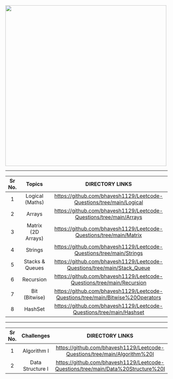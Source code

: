 <a href="https://leetcode.com/bhavesh_1129/">
  <img src="http://terrylu.tech/2021/05/22/leetcode/cover.png" width="500px">
</a>

<hr/>

| Sr No. | Topics | DIRECTORY LINKS |
| :---: | :---: | :-: |
| 1 | Logical (Maths) | https://github.com/bhavesh1129/Leetcode-Questions/tree/main/Logical |
| 2 | Arrays | https://github.com/bhavesh1129/Leetcode-Questions/tree/main/Arrays |
| 3 | Matrix (2D Arrays) | https://github.com/bhavesh1129/Leetcode-Questions/tree/main/Matrix |
| 4 | Strings | https://github.com/bhavesh1129/Leetcode-Questions/tree/main/Strings |
| 5 | Stacks & Queues | https://github.com/bhavesh1129/Leetcode-Questions/tree/main/Stack_Queue |
| 6 | Recursion | https://github.com/bhavesh1129/Leetcode-Questions/tree/main/Recursion |
| 7 | Bit (Bitwise) | https://github.com/bhavesh1129/Leetcode-Questions/tree/main/Bitwise%20Operators |
| 8 | HashSet | https://github.com/bhavesh1129/Leetcode-Questions/tree/main/Hashset |

<hr/>

| Sr No. | Challenges | DIRECTORY LINKS |
| :---: | :---: | :-: |
| 1 | Algorithm I | https://github.com/bhavesh1129/Leetcode-Questions/tree/main/Algorithm%20I |
| 2 | Data Structure I | https://github.com/bhavesh1129/Leetcode-Questions/tree/main/Data%20Structure%20I |

